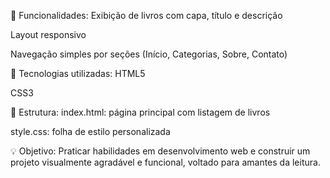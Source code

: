 🧩 Funcionalidades:
Exibição de livros com capa, título e descrição

Layout responsivo

Navegação simples por seções (Início, Categorias, Sobre, Contato)

🚀 Tecnologias utilizadas:
HTML5

CSS3

📁 Estrutura:
index.html: página principal com listagem de livros

style.css: folha de estilo personalizada

💡 Objetivo:
Praticar habilidades em desenvolvimento web e construir um projeto visualmente agradável e funcional, voltado para amantes da leitura.
